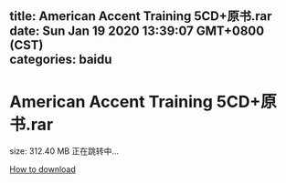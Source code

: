 
title: American Accent Training 5CD+原书.rar
date: Sun Jan 19 2020 13:39:07 GMT+0800 (CST)    
categories: baidu
---

# American Accent Training 5CD+原书.rar
size: 312.40 MB
 正在跳转中...
 

[How to download](https://bpcam.bemobtrk.com/go/2ceec3aa-1ca2-46d6-b9ff-aaa5c184517c?jno=2265)